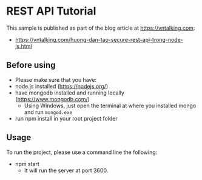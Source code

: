 # REST API Tutorial

This sample is published as part of the blog article at https://vntalking.com:

- https://vntalking.com/huong-dan-tao-secure-rest-api-trong-node-js.html

## Before using

- Please make sure that you have:
 - node.js installed (https://nodejs.org/)
 - have mongodb installed and running locally (https://www.mongodb.com/)
   - Using Windows, just open the terminal at where you installed mongo and run `mongod.exe`
 - run npm install in your root project folder
## Usage

To run the project, please use a command line the following:
 - npm start
    - It will run the server at port 3600.
